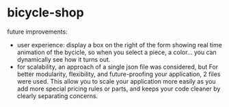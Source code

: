 # bicycle-shop



future improvements:
- user experience: display a box on the right of the form showing real time animation of the bycicle, so when you select a piece, a color... you can dynamically see how it turns out.
- for scalability, an approach of a single json file was considered, but For better modularity, flexibility, and future-proofing your application, 2 files were used. This  allow you to scale your application more easily as you add more special pricing rules or parts, and keeps your code cleaner by clearly separating concerns.
